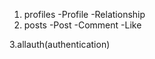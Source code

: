 1. profiles
    -Profile
    -Relationship
2. posts
    -Post
    -Comment
    -Like

3.allauth(authentication)
